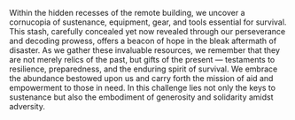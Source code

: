Within the hidden recesses of the remote building, we uncover a cornucopia of sustenance, equipment, gear, and tools essential for survival. This stash, carefully concealed yet now revealed through our perseverance and decoding prowess, offers a beacon of hope in the bleak aftermath of disaster. As we gather these invaluable resources, we remember that they are not merely relics of the past, but gifts of the present — testaments to resilience, preparedness, and the enduring spirit of survival. We embrace the abundance bestowed upon us and carry forth the mission of aid and empowerment to those in need. In this challenge lies not only the keys to sustenance but also the embodiment of generosity and solidarity amidst adversity.
